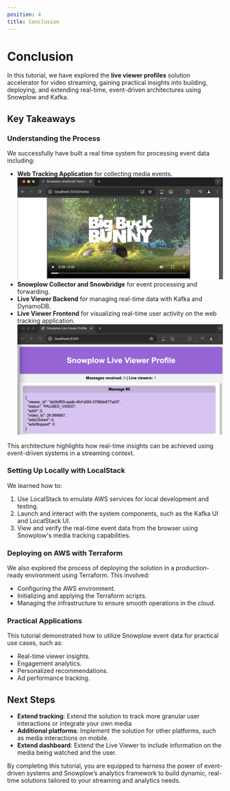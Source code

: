 ```yaml
---
position: 4
title: Conclusion
---
```


# Conclusion

In this tutorial, we have explored the **live viewer profiles** solution accelerator for video streaming, gaining practical insights into building, deploying, and extending real-time, event-driven architectures using Snowplow and Kafka.

## Key Takeaways

### Understanding the Process
We successfully have built a real time system for processing event data including:
- **Web Tracking Application** for collecting media events.
![Application Output](images/video.png)
- **Snowplow Collector and Snowbridge** for event processing and forwarding.
- **Live Viewer Backend** for managing real-time data with Kafka and DynamoDB.
- **Live Viewer Frontend** for visualizing real-time user activity on the web tracking application.
![Live viewer frontend](images/live-viewer.png)

This architecture highlights how real-time insights can be achieved using event-driven systems in a streaming context.

### Setting Up Locally with LocalStack
We learned how to:
1. Use LocalStack to emulate AWS services for local development and testing.
2. Launch and interact with the system components, such as the Kafka UI and LocalStack UI.
3. View and verify the real-time event data from the browser using Snowplow's media tracking capabilities.

### Deploying on AWS with Terraform
We also explored the process of deploying the solution in a production-ready environment using Terraform. This involved:
- Configuring the AWS environment.
- Initializing and applying the Terraform scripts.
- Managing the infrastructure to ensure smooth operations in the cloud.

### Practical Applications
This tutorial demonstrated how to utilize Snowplow event data for practical use cases, such as:
- Real-time viewer insights.
- Engagement analytics.
- Personalized recommendations.
- Ad performance tracking.

## Next Steps
- **Extend tracking**: Extend the solution to track more granular user interactions or integrate your own media
- **Additional platforms**: Implement the solution for other platforms, such as media interactions on mobile.
- **Extend dashboard**: Extend the Live Viewer to include information on the media being watched and the user. 

By completing this tutorial, you are equipped to harness the power of event-driven systems and Snowplow’s analytics framework to build dynamic, real-time solutions tailored to your streaming and analytics needs.
